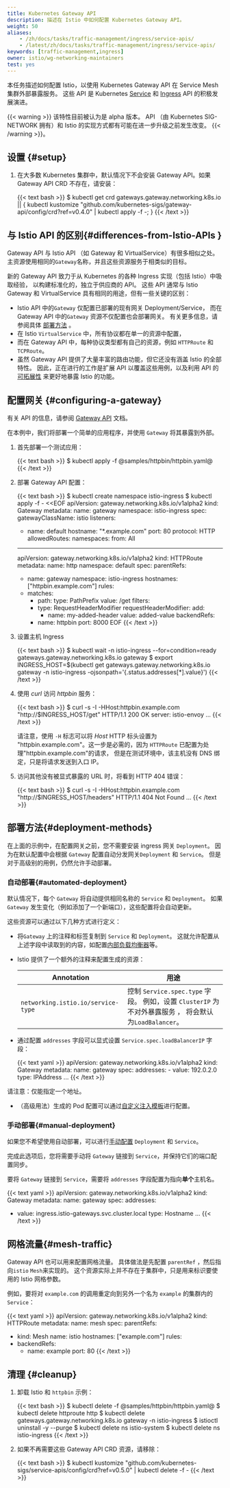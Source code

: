 ```yaml
---
title: Kubernetes Gateway API
description: 描述在 Istio 中如何配置 Kubernetes Gateway API。
weight: 50
aliases:
    - /zh/docs/tasks/traffic-management/ingress/service-apis/
    - /latest/zh/docs/tasks/traffic-management/ingress/service-apis/
keywords: [traffic-management,ingress]
owner: istio/wg-networking-maintainers
test: yes
---
```


本任务描述如何配置 Istio，以使用 Kubernetes Gateway API 在 Service Mesh 集群外部暴露服务。
这些 API 是 Kubernetes [Service](https://kubernetes.io/zh/docs/concepts/services-networking/service/)
和 [Ingress](https://kubernetes.io/zh/docs/concepts/services-networking/ingress/) API 的积极发展演进。

{{< warning >}}
该特性目前被认为是 alpha 版本。
API （由 Kubernetes SIG-NETWORK 拥有）和 Istio 的实现方式都有可能在进一步升级之前发生改变。
{{< /warning >}}。

## 设置 {#setup}

1. 在大多数 Kubernetes 集群中，默认情况下不会安装 Gateway API。如果 Gateway API CRD 不存在，请安装：

    {{< text bash >}}
    $ kubectl get crd gateways.gateway.networking.k8s.io || { kubectl kustomize "github.com/kubernetes-sigs/gateway-api/config/crd?ref=v0.4.0" | kubectl apply -f -; }
    {{< /text >}}

## 与 Istio API 的区别{#differences-from-Istio-APIs }

Gateway API 与 Istio API （如 Gateway 和 VirtualService）有很多相似之处。
主资源使用相同的`Gateway`名称，并且这些资源服务于相类似的目标。

新的 Gateway API 致力于从 Kubernetes 的各种 Ingress 实现（包括 Istio）中吸取经验，
以构建标准化的，独立于供应商的 API。
这些 API 通常与 Istio Gateway 和 VirtualService 具有相同的用途，但有一些关键的区别：

* Istio API 中的`Gateway` 仅配置已部署的现有网关 Deployment/Service，
而在 Gateway API 中的`Gateway` 资源不仅配置也会部署网关。
有关更多信息，请参阅具体 [部署方法](#deployment-methods) 。
* 在 Istio `VirtualService` 中，所有协议都在单一的资源中配置，
* 而在 Gateway API 中，每种协议类型都有自己的资源，例如 `HTTPRoute` 和 `TCPRoute`。
* 虽然 Gateway API  提供了大量丰富的路由功能，但它还没有涵盖 Istio 的全部特性。
  因此，正在进行的工作是扩展 API 以覆盖这些用例，以及利用 API 的[可拓展性](https://gateway-api.sigs.k8s.io/#gateway-api-concepts)
  来更好地暴露 Istio 的功能。

## 配置网关 {#configuring-a-gateway}

有关 API 的信息，请参阅 [Gateway API](https://gateway-api.sigs.k8s.io/) 文档。

在本例中，我们将部署一个简单的应用程序，并使用 `Gateway` 将其暴露到外部。

1. 首先部署一个测试应用：

    {{< text bash >}}
    $ kubectl apply -f @samples/httpbin/httpbin.yaml@
    {{< /text >}}

1. 部署 Gateway API 配置：

    {{< text bash >}}
    $ kubectl create namespace istio-ingress
    $ kubectl apply -f - <<EOF
    apiVersion: gateway.networking.k8s.io/v1alpha2
    kind: Gateway
    metadata:
      name: gateway
      namespace: istio-ingress
    spec:
      gatewayClassName: istio
      listeners:
      - name: default
        hostname: "*.example.com"
        port: 80
        protocol: HTTP
        allowedRoutes:
          namespaces:
            from: All
    ---
    apiVersion: gateway.networking.k8s.io/v1alpha2
    kind: HTTPRoute
    metadata:
      name: http
      namespace: default
    spec:
      parentRefs:
      - name: gateway
        namespace: istio-ingress
      hostnames: ["httpbin.example.com"]
      rules:
      - matches:
        - path:
            type: PathPrefix
            value: /get
        filters:
        - type: RequestHeaderModifier
          requestHeaderModifier:
            add:
            - name: my-added-header
              value: added-value
        backendRefs:
        - name: httpbin
          port: 8000
    EOF
    {{< /text >}}

1.  设置主机 Ingress

    {{< text bash >}}
    $ kubectl wait -n istio-ingress --for=condition=ready gateways.gateway.networking.k8s.io gateway
    $ export INGRESS_HOST=$(kubectl get gateways.gateway.networking.k8s.io gateway -n istio-ingress -ojsonpath='{.status.addresses[*].value}')
    {{< /text >}}

1.  使用 *curl* 访问 *httpbin* 服务：

    {{< text bash >}}
    $ curl -s -I -HHost:httpbin.example.com "http://$INGRESS_HOST/get"
    HTTP/1.1 200 OK
    server: istio-envoy
    ...
    {{< /text >}}

    请注意，使用 `-H` 标志可以将 *Host* HTTP 标头设置为
    "httpbin.example.com"。这一步是必需的，因为 `HTTPRoute` 已配置为处理"httpbin.example.com"的请求，
    但是在测试环境中，该主机没有 DNS 绑定，只是将请求发送到入口 IP。
1.  访问其他没有被显式暴露的 URL 时，将看到 HTTP 404 错误：

    {{< text bash >}}
    $ curl -s -I -HHost:httpbin.example.com "http://$INGRESS_HOST/headers"
    HTTP/1.1 404 Not Found
    ...
    {{< /text >}}

## 部署方法{#deployment-methods}

在上面的示例中，在配置网关之前，您不需要安装 ingress 网关 `Deployment`。
因为在默认配置中会根据 `Gateway` 配置自动分发网关`Deployment` 和 `Service`。
但是对于高级别的用例，仍然允许手动部署。

### 自动部署{#automated-deployment}

默认情况下，每个 `Gateway` 将自动提供相同名称的 `Service` 和 `Deployment`。
如果 `Gateway` 发生变化（例如添加了一个新端口），这些配置将会自动更新。

这些资源可以通过以下几种方式进行定义：

* 将`Gateway` 上的注释和标签复制到 `Service` 和 `Deployment`。
这就允许配置从上述字段中读取到的内容，如配置[内部负载均衡器](https://kubernetes.io/zh/docs/concepts/services-networking/service/#internal-load-balancer)等。
* Istio 提供了一个额外的注释来配置生成的资源：

    |Annotation| 用途                                                         |
    |----------|-------|
    |`networking.istio.io/service-type`|控制 `Service.spec.type` 字段。 例如，设置 `ClusterIP` 为不对外暴露服务 ， 将会默认为`LoadBalancer`。|

* 通过配置 `addresses` 字段可以显式设置 `Service.spec.loadBalancerIP` 字段：

    {{< text yaml >}}
    apiVersion: gateway.networking.k8s.io/v1alpha2
    kind: Gateway
    metadata:
      name: gateway
    spec:
      addresses:
      - value: 192.0.2.0
        type: IPAddress
    ...
    {{< /text >}}

请注意：仅能指定一个地址。

* （高级用法）生成的 Pod 配置可以通过[自定义注入模板](/zh/docs/setup/additional-setup/sidecar-injection/#custom-templates-experimental)进行配置。

### 手动部署{#manual-deployment}

如果您不希望使用自动部署，可以进行[手动配置](/zh/docs/setup/additional-setup/gateway/) `Deployment` 和 `Service`。

完成此选项后，您将需要手动将 `Gateway` 链接到 `Service`，并保持它们的端口配置同步。

要将 `Gateway` 链接到 `Service`，需要将 `addresses` 字段配置为指向**单个**主机名。

{{< text yaml >}}
apiVersion: gateway.networking.k8s.io/v1alpha2
kind: Gateway
metadata:
  name: gateway
spec:
  addresses:
  - value: ingress.istio-gateways.svc.cluster.local
    type: Hostname
...
{{< /text >}}

## 网格流量{#mesh-traffic}

Gateway API 也可以用来配置网格流量。
具体做法是先配置 `parentRef` ，然后指向`istio` `Mesh`来实现的。
这个资源实际上并不存在于集群中，只是用来标识要使用的 Istio 网格参数。

例如，要将对 `example.com` 的调用重定向到另外一个名为 `example` 的集群内的 `Service`：

{{< text yaml >}}
apiVersion: gateway.networking.k8s.io/v1alpha2
kind: HTTPRoute
metadata:
  name: mesh
spec:
  parentRefs:
  - kind: Mesh
    name: istio
  hostnames: ["example.com"]
  rules:
  - backendRefs:
    - name: example
      port: 80
{{< /text >}}

## 清理 {#cleanup}

1. 卸载 Istio 和 `httpbin` 示例：

    {{< text bash >}}
    $ kubectl delete -f @samples/httpbin/httpbin.yaml@
    $ kubectl delete httproute http
    $ kubectl delete gateways.gateway.networking.k8s.io gateway -n istio-ingress
    $ istioctl uninstall -y --purge
    $ kubectl delete ns istio-system
    $ kubectl delete ns istio-ingress
    {{< /text >}}

1. 如果不再需要这些 Gateway API CRD 资源，请移除：

    {{< text bash >}}
    $ kubectl kustomize "github.com/kubernetes-sigs/service-apis/config/crd?ref=v0.5.0" | kubectl delete -f -
    {{< /text >}}